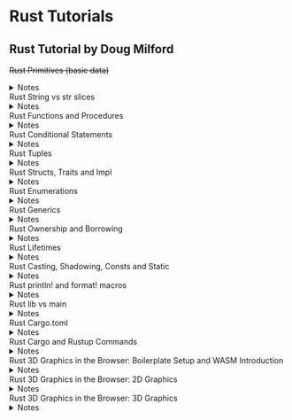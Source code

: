 # Rust Tutorials

## Rust Tutorial by Doug Milford

~~Rust Primitives (basic data)~~
<details>
<summary>Notes</summary>

  Nothing too interesting, basic variable declaration stuff.
  `snake_case` convention in rust for naming things.
  Compiler figures out what type a variable will be, so no need to explicitely define it (but you can with `: type`)
  Everything is immutable by default, yay.
  `i8, i16` types for integers, `ux` for zero and positive only.
  Overflowing a variable cause a panic while running in debug mode (`cargo run`) but will wrap around (`let mut x: i8 = 120; x += 10; println!(x)` results in -126) in release mode (`cargo run --release`).
  `isize` and `usize` creates a variable with a size based on the computer's architecture (32 vs 64 bit these days).
  Floats only have 32 and 64 bit variants. Don't forget the dot.
  Chars are more than ascii.
</details>
Rust String vs str slices
<details>
<summary>Notes</summary>

stuff
</details>
Rust Functions and Procedures
<details>
<summary>Notes</summary>

stuff
</details>
Rust Conditional Statements
<details>
<summary>Notes</summary>

stuff
</details>
Rust Tuples
<details>
<summary>Notes</summary>

stuff
</details>
Rust Structs, Traits and Impl
<details>
<summary>Notes</summary>

stuff
</details>
Rust Enumerations
<details>
<summary>Notes</summary>

stuff
</details>
Rust Generics
<details>
<summary>Notes</summary>

stuff
</details>
Rust Ownership and Borrowing
<details>
<summary>Notes</summary>

stuff
</details>
Rust Lifetimes
<details>
<summary>Notes</summary>

stuff
</details>
Rust Casting, Shadowing, Consts and Static
<details>
<summary>Notes</summary>

stuff
</details>
Rust println! and format! macros
<details>
<summary>Notes</summary>

stuff
</details>
Rust lib vs main
<details>
<summary>Notes</summary>

stuff
</details>
Rust Cargo.toml
<details>
<summary>Notes</summary>

stuff
</details>
Rust Cargo and Rustup Commands
<details>
<summary>Notes</summary>

stuff
</details>
Rust 3D Graphics in the Browser: Boilerplate Setup and WASM Introduction
<details>
<summary>Notes</summary>

stuff
</details>
Rust 3D Graphics in the Browser: 2D Graphics
<details>
<summary>Notes</summary>

stuff
</details>
Rust 3D Graphics in the Browser: 3D Graphics
<details>
<summary>Notes</summary>

stuff
</details>
